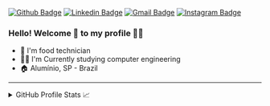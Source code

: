 [![Github Badge](https://img.shields.io/badge/-Github-242A2D?style=flat-square&logo=Github&logoColor=white&link=https://github.com/tonicocanno)](https://github.com/tonicocanno)
[![Linkedin Badge](https://img.shields.io/badge/-Linkedin-0077B5?style=flat-square&logo=Linkedin&logoColor=white&link=https://www.linkedin.com/in/antonio-canno/)](https://www.linkedin.com/in/antonio-canno/) 
[![Gmail Badge](https://img.shields.io/badge/Gmail-c5392a?style=flat-square&logo=Gmail&logoColor=white&link=mailto:antonio.canno257@gmail.com)](mailto:antonio.canno257@gmail.com)
[![Instagram Badge](https://img.shields.io/badge/-Instagram-416788?style=flat-square&logo=Instagram&logoColor=white&link=https://www.instagram.com/tonicocanno)](https://www.instagram.com/tonicocanno)

### Hello! Welcome 👋 to my profile 🧑🏽

- 🍞 I'm food technician
- 👨‍💻 I'm Currently studying computer engineering
- 🏠 Alumínio, SP - Brazil

----

<details>
  <summary align="left">GitHub Profile Stats 📈 </summary>
   <div>
    <a href="https://github.com/tonicocanno">
    <img height="145em" src="https://github-readme-stats.vercel.app/api?username=tonicocanno&show_icons=true&theme=dracula&include_all_commits=true&count_private=true"/>
    <img height="145em" src="https://github-readme-stats.vercel.app/api/top-langs/?username=tonicocanno&layout=compact&langs_count=16&theme=dracula"/>
  <div>
</details>
